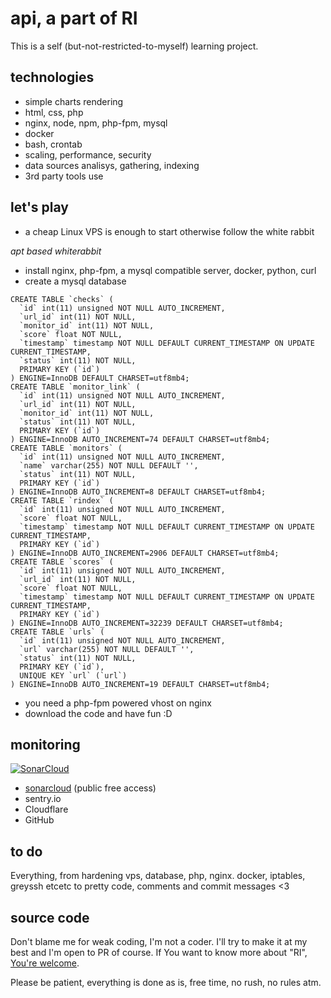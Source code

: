 # api, a part of RI

This is a self (but-not-restricted-to-myself) learning project. 

## technologies

- simple charts rendering
- html, css, php
- nginx, node, npm, php-fpm, mysql
- docker
- bash, crontab
- scaling, performance, security
- data sources analisys, gathering, indexing
- 3rd party tools use

## let's play

- a cheap Linux VPS is enough to start otherwise follow the white rabbit

_apt based whiterabbit_

- install nginx, php-fpm, a mysql compatible server, docker, python, curl
- create a mysql database 

```
CREATE TABLE `checks` (
  `id` int(11) unsigned NOT NULL AUTO_INCREMENT,
  `url_id` int(11) NOT NULL,
  `monitor_id` int(11) NOT NULL,
  `score` float NOT NULL,
  `timestamp` timestamp NOT NULL DEFAULT CURRENT_TIMESTAMP ON UPDATE CURRENT_TIMESTAMP,
  `status` int(11) NOT NULL,
  PRIMARY KEY (`id`)
) ENGINE=InnoDB DEFAULT CHARSET=utf8mb4;
CREATE TABLE `monitor_link` (
  `id` int(11) unsigned NOT NULL AUTO_INCREMENT,
  `url_id` int(11) NOT NULL,
  `monitor_id` int(11) NOT NULL,
  `status` int(11) NOT NULL,
  PRIMARY KEY (`id`)
) ENGINE=InnoDB AUTO_INCREMENT=74 DEFAULT CHARSET=utf8mb4;
CREATE TABLE `monitors` (
  `id` int(11) unsigned NOT NULL AUTO_INCREMENT,
  `name` varchar(255) NOT NULL DEFAULT '',
  `status` int(11) NOT NULL,
  PRIMARY KEY (`id`)
) ENGINE=InnoDB AUTO_INCREMENT=8 DEFAULT CHARSET=utf8mb4;
CREATE TABLE `rindex` (
  `id` int(11) unsigned NOT NULL AUTO_INCREMENT,
  `score` float NOT NULL,
  `timestamp` timestamp NOT NULL DEFAULT CURRENT_TIMESTAMP ON UPDATE CURRENT_TIMESTAMP,
  PRIMARY KEY (`id`)
) ENGINE=InnoDB AUTO_INCREMENT=2906 DEFAULT CHARSET=utf8mb4;
CREATE TABLE `scores` (
  `id` int(11) unsigned NOT NULL AUTO_INCREMENT,
  `url_id` int(11) NOT NULL,
  `score` float NOT NULL,
  `timestamp` timestamp NOT NULL DEFAULT CURRENT_TIMESTAMP ON UPDATE CURRENT_TIMESTAMP,
  PRIMARY KEY (`id`)
) ENGINE=InnoDB AUTO_INCREMENT=32239 DEFAULT CHARSET=utf8mb4;
CREATE TABLE `urls` (
  `id` int(11) unsigned NOT NULL AUTO_INCREMENT,
  `url` varchar(255) NOT NULL DEFAULT '',
  `status` int(11) NOT NULL,
  PRIMARY KEY (`id`),
  UNIQUE KEY `url` (`url`)
) ENGINE=InnoDB AUTO_INCREMENT=19 DEFAULT CHARSET=utf8mb4;
```

- you need a php-fpm powered vhost on nginx
- download the code and have fun :D


## monitoring

[![SonarCloud](https://sonarcloud.io/images/project_badges/sonarcloud-white.svg)](https://sonarcloud.io/summary/new_code?id=fabriziosalmi_api)

- [sonarcloud](https://sonarcloud.io/project/overview?id=fabriziosalmi_api) (public free access)
- sentry.io
- Cloudflare 
- GitHub

## to do

Everything, from hardening vps, database, php, nginx. docker, iptables, greyssh etcetc to pretty code, comments and commit messages <3

## source code
Don't blame me for weak coding, I'm not a coder. I'll try to make it at my best and I'm open to PR of course.
If You want to know more about "RI", [You're welcome](mailto:fabrizio.salmi@gmail.com).

Please be patient, everything is done as is, free time, no rush, no rules atm.

